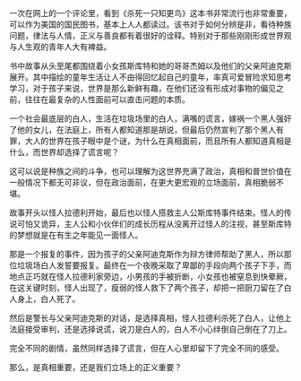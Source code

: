 一次在网上的一个评论里，看到《杀死一只知更鸟》这本书非常流行也非常重要，可以作为美国的国民图书，基本上人人都读过。该书对于如何分辨是非，看待种族问题，律法与人情，正义与善良都有着很好的诠释。特别对于那些刚刚形成世界观与人生观的青年人大有裨益。

书中故事从头至尾都围绕着小女孩斯库特和她的哥哥杰姆以及他们的父亲阿迪克斯展开。其中描绘的童年生活让人不由得回忆起自己的童年，率真可爱冒险求知思考学习，对于孩子来说，世界是那么新鲜有趣，在他们还没有形成对事物的偏见之前，往往在最复杂的人性面前可以直击问题的本质。

一个社会最底层的白人，生活在垃圾场里的白人，满嘴的谎言，嫁祸一个黑人强奸了他的女儿，在法庭上，所有人都知道那是胡说，但最后仍然宣判了那个黑人有罪，大人的世界在孩子眼中是个谜，为什么在真相面前，而且所有人都知道真相是什么，而世界却选择了谎言呢？

这可以说是种族之间的斗争，也可以理解为这世界充满了政治，真相和普世价值在一般情况下都无可非议，但在政治面前，在更大更宏观的立场面前，真相脆弱不堪。

故事开头以怪人拉德利开始，最后也以怪人搭救主人公斯库特事件结束。怪人的传说可怕又诡异，主人公和小伙伴们的成长历程从没离开过怪人的注视，甚至斯库特的梦想就是在有生之年能见一面怪人。

那是一个报复的事件，因为孩子的父亲阿迪克斯作为辩方律师帮助了黑人，所以那位垃圾场白人发誓要报复。最终在一个夜晚采取了卑鄙的手段向两个孩子下手，而地点正巧就在怪人拉德利家旁边，小男孩的手被折断，小女孩也被窒息到快晕厥，在这关键时刻，怪人出现了，瘦弱的怪人救下了两个孩子，却把一把厨刀留在了白人身上，白人死了。

然后是警长与父亲阿迪克斯的对话，是选择真相，怪人拉德利杀死了白人，让他上法庭接受审判，还是选择说谎，说刀是白人的，白人不小心绊倒自己倒在了刀上。

完全不同的剧情，虽然同样选择了谎言，但在人心里却留下了完全不同的感受。

那么，是真相重要，还是我们立场上的正义重要？